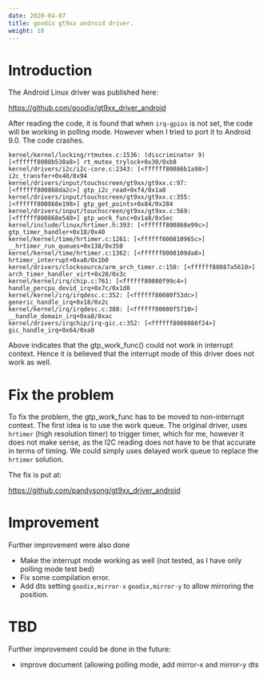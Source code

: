 ```yaml
---
date: 2020-04-07
title: goodix gt9xx android driver.
weight: 10
---
```


# Introduction

The Android Linux driver was published here:

https://github.com/goodix/gt9xx_driver_android

After reading the code, it is found that when `irq-gpios` is not set, the code
will be working in polling mode. However when I tried to port it to Android
9.0. The code crashes.


```
kernel/kernel/locking/rtmutex.c:1536: (discriminator 9) [<ffffff8008b538a8>] rt_mutex_trylock+0x30/0xb8
kernel/drivers/i2c/i2c-core.c:2343: [<ffffff80086b1a98>] i2c_transfer+0x40/0x94
kernel/drivers/input/touchscreen/gt9xx/gt9xx.c:97: [<ffffff800868da2c>] gtp_i2c_read+0xf4/0x1a8
kernel/drivers/input/touchscreen/gt9xx/gt9xx.c:355: [<ffffff800868e198>] gtp_get_points+0x84/0x284
kernel/drivers/input/touchscreen/gt9xx/gt9xx.c:569: [<ffffff800868e540>] gtp_work_func+0x1a8/0x5ec
kernel/include/linux/hrtimer.h:393: [<ffffff800868e99c>] gtp_timer_handler+0x18/0x40
kernel/kernel/time/hrtimer.c:1261: [<ffffff800810965c>] __hrtimer_run_queues+0x138/0x350
kernel/kernel/time/hrtimer.c:1362: [<ffffff8008109da8>] hrtimer_interrupt+0xa0/0x1b0
kernel/drivers/clocksource/arm_arch_timer.c:150: [<ffffff80087a5610>] arch_timer_handler_virt+0x28/0x3c
kernel/kernel/irq/chip.c:761: [<ffffff80080f99c4>] handle_percpu_devid_irq+0x7c/0x1d0
kernel/kernel/irq/irqdesc.c:352: [<ffffff80080f53dc>] generic_handle_irq+0x18/0x2c
kernel/kernel/irq/irqdesc.c:388: [<ffffff80080f5710>] __handle_domain_irq+0xa8/0xac
kernel/drivers/irqchip/irq-gic.c:352: [<ffffff8008080f24>] gic_handle_irq+0x64/0xa0

```

Above indicates that the gtp_work_func() could not work in interrupt context.
Hence it is believed that the interrupt mode of this driver does not work as
well.

# Fix the problem

To fix the problem, the gtp_work_func has to be moved to non-interrupt context.
The first idea is to use the work queue. The original driver, uses `hrtimer`
(high resolution timer) to trigger timer, which for me, however it does not
make sense, as the I2C reading does not have to be that accurate in terms of
timing. We could simply uses delayed work queue to replace the `hrtimer`
solution.

The fix is put at:

https://github.com/pandysong/gt9xx_driver_android

# Improvement

Further improvement were also done

- Make the interrupt mode working as well (not tested, as I have only polling
  mode test bed)
- Fix some compilation error.
- Add dts setting `goodix,mirror-x` `goodix,mirror-y` to allow mirroring the
  position.

# TBD

Further improvement could be done in the future:

- improve document (allowing polling mode, add mirror-x and mirror-y dts
